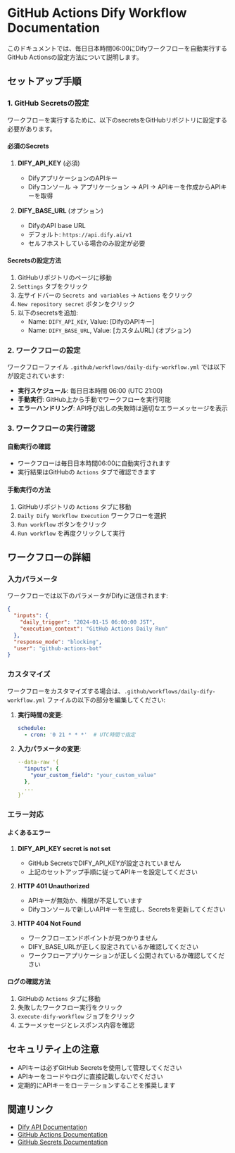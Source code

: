 # GitHub Actions Dify Workflow Documentation

このドキュメントでは、毎日日本時間06:00にDifyワークフローを自動実行するGitHub Actionsの設定方法について説明します。

## セットアップ手順

### 1. GitHub Secretsの設定

ワークフローを実行するために、以下のsecretsをGitHubリポジトリに設定する必要があります。

#### 必須のSecrets

1. **DIFY_API_KEY** (必須)
   - DifyアプリケーションのAPIキー
   - Difyコンソール → アプリケーション → API → APIキーを作成からAPIキーを取得

2. **DIFY_BASE_URL** (オプション)
   - DifyのAPI base URL
   - デフォルト: `https://api.dify.ai/v1`
   - セルフホストしている場合のみ設定が必要

#### Secretsの設定方法

1. GitHubリポジトリのページに移動
2. `Settings` タブをクリック
3. 左サイドバーの `Secrets and variables` → `Actions` をクリック
4. `New repository secret` ボタンをクリック
5. 以下のsecretsを追加:
   - Name: `DIFY_API_KEY`, Value: [DifyのAPIキー]
   - Name: `DIFY_BASE_URL`, Value: [カスタムURL] (オプション)

### 2. ワークフローの設定

ワークフローファイル `.github/workflows/daily-dify-workflow.yml` では以下が設定されています:

- **実行スケジュール**: 毎日日本時間 06:00 (UTC 21:00)
- **手動実行**: GitHub上から手動でワークフローを実行可能
- **エラーハンドリング**: API呼び出しの失敗時は適切なエラーメッセージを表示

### 3. ワークフローの実行確認

#### 自動実行の確認
- ワークフローは毎日日本時間06:00に自動実行されます
- 実行結果はGitHubの `Actions` タブで確認できます

#### 手動実行の方法
1. GitHubリポジトリの `Actions` タブに移動
2. `Daily Dify Workflow Execution` ワークフローを選択
3. `Run workflow` ボタンをクリック
4. `Run workflow` を再度クリックして実行

## ワークフローの詳細

### 入力パラメータ

ワークフローでは以下のパラメータがDifyに送信されます:

```json
{
  "inputs": {
    "daily_trigger": "2024-01-15 06:00:00 JST",
    "execution_context": "GitHub Actions Daily Run"
  },
  "response_mode": "blocking",
  "user": "github-actions-bot"
}
```

### カスタマイズ

ワークフローをカスタマイズする場合は、`.github/workflows/daily-dify-workflow.yml` ファイルの以下の部分を編集してください:

1. **実行時間の変更**:
   ```yaml
   schedule:
     - cron: '0 21 * * *'  # UTC時間で指定
   ```

2. **入力パラメータの変更**:
   ```yaml
   --data-raw '{
     "inputs": {
       "your_custom_field": "your_custom_value"
     },
     ...
   }'
   ```

### エラー対応

#### よくあるエラー

1. **DIFY_API_KEY secret is not set**
   - GitHub SecretsでDIFY_API_KEYが設定されていません
   - 上記のセットアップ手順に従ってAPIキーを設定してください

2. **HTTP 401 Unauthorized**
   - APIキーが無効か、権限が不足しています
   - Difyコンソールで新しいAPIキーを生成し、Secretsを更新してください

3. **HTTP 404 Not Found**
   - ワークフローエンドポイントが見つかりません
   - DIFY_BASE_URLが正しく設定されているか確認してください
   - ワークフローアプリケーションが正しく公開されているか確認してください

#### ログの確認方法

1. GitHubの `Actions` タブに移動
2. 失敗したワークフロー実行をクリック
3. `execute-dify-workflow` ジョブをクリック
4. エラーメッセージとレスポンス内容を確認

## セキュリティ上の注意

- APIキーは必ずGitHub Secretsを使用して管理してください
- APIキーをコードやログに直接記載しないでください
- 定期的にAPIキーをローテーションすることを推奨します

## 関連リンク

- [Dify API Documentation](https://docs.dify.ai/)
- [GitHub Actions Documentation](https://docs.github.com/en/actions)
- [GitHub Secrets Documentation](https://docs.github.com/en/actions/security-guides/encrypted-secrets)